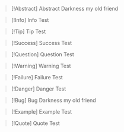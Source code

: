 >[!Abstract] Abstract
>Darkness my old friend

>[!Info] Info
>Test

>[!Tip] Tip
Test

> [!Success] Success
Test

> [!Question] Question
Test

> [!Warning] Warning
Test

> [!Failure] Failure
Test

> [!Danger] Danger
Test

> [!Bug] Bug
> Darkness my old friend

> [!Example] Example
Test

> [!Quote] Quote
Test

